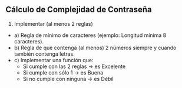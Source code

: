 ## Cálculo de Complejidad de Contraseña

1. Implementar (al menos 2 reglas)
  - a) Regla de mínimo de caracteres (ejemplo: Longitud mínima 8 caracteres).
  - b) Regla de que contenga (al menos) 2 números siempre y cuando también contenga letras.
  - c) Implementar una función que:
    - Si cumple con las 2 reglas → es Excelente
    - Si cumple con sólo 1 → es Buena
    - Si no cumple con ninguna → es Débil
